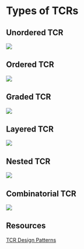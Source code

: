 # Types of TCRs

## Unordered TCR

![](../../.gitbook/assets/unordered-tcr.png)

## Ordered TCR

![](../../.gitbook/assets/ordered-tcr.png)

## Graded TCR

![](../../.gitbook/assets/graded-tcr.png)

## Layered TCR

![](../../.gitbook/assets/layered-tcr.png)

## Nested TCR

![](../../.gitbook/assets/nested-tcr.png)

## Combinatorial TCR

![](../../.gitbook/assets/combinatorial-tcr.png)

## Resources
[TCR Design Patterns](https://hackernoon.com/token-curated-registry-tcr-design-patterns-4de6d18efa15)

